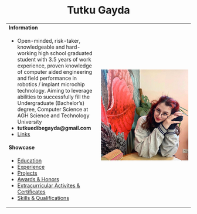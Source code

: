<h1 align="center">Tutku Gayda</h1>
<table>
  <tbody>
    <tr>
      <td><b><strong>Information</strong></b></td>
      <td width="100%" rowspan="4">
       <img alt="Photo" src="./assets/pic1.jpg" />
      </td>
    </tr>
    <tr>
      <td>
        <ul>
         <li>Open-minded, risk-taker, knowledgeable and hard-working high school graduated student with 3.5 years of work experience, proven knowledge of computer aided engineering and field performance in robotics / implant microchip technology. Aiming to leverage abilities to successfully fill the Undergraduate (Bachelor’s) degree, Computer Science at AGH Science and Technology University</li>
          <li><b>tutkuedibegayda@gmail.com</b></li>
          <li><a href="./links.md">Links</a></li>
      </ul>
      </td>
    </tr>
    <tr><td><b>Showcase</b></td></tr>
    <tr>
      <td width="50%">
        <ul>
          <li><a href="./pages/education.md">Education</a></li>
          <li><a href="./pages/experience.md">Experience</a></li>
          <li><a href="./pages/projects.md">Projects</a></li> 
          <li><a href="./pages/awards_honors.md">Awards & Honors</a></li>
          <li><a href="./pages/extracurriculars_certificates.md">Extracurricular Activites & Certificates</a></li>
          <li><a href="./pages/qualifications.md">Skills & Qualifications</a></li>
        </ul>
      </td>
    </tr>
  </tbody>
</table>

